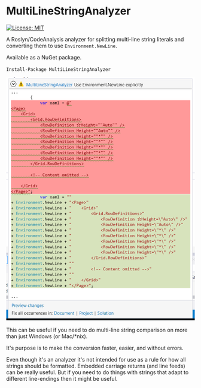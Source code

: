 # MultiLineStringAnalyzer

[![License: MIT](https://img.shields.io/badge/License-MIT-green.svg)](LICENSE)

A Roslyn/CodeAnalysis analyzer for splitting multi-line string literals and converting them to use `Environment.NewLine`.

Available as a NuGet package.

`Install-Package MultiLineStringAnalyzer`

![screenshot](./art/example-screenshot.png)

This can be useful if you need to do multi-line string comparison on more than just Windows (or Mac/*nix).

It's purpose is to make the conversion faster, easier, and without errors. 

Even though it's an analyzer it's not intended for use as a rule for how all strings should be formatted. Embedded carriage returns (and line feeds) can be really useful. But if you need to do things with strings that adapt to different line-endings then it might be useful.
